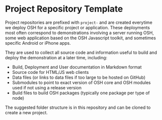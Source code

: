 # Project Repository Template

Project repositories are prefixed with `project-` and are created everytime we deploy OSH for a specific project or application. These deployments most often correspond to demonstrations involving a server running OSH, some web application based on the OSH Javascript toolkit, and sometimes specific Android or iPhone apps.

They are used to collect all source code and information useful to build and deploy the demonstration at a later time, including:

* Build, Deployment and User documentation in Markdown format
* Source code for HTML/JS web clients
* Data files (or links to data files if too large to be hosted on GitHub)
* Submodules to point to exact version of OSH core and OSH modules used if not using a release version
* Build files to build OSH packages (typically one package per type of node)

The suggested folder structure is in this repository and can be cloned to create a new project.
